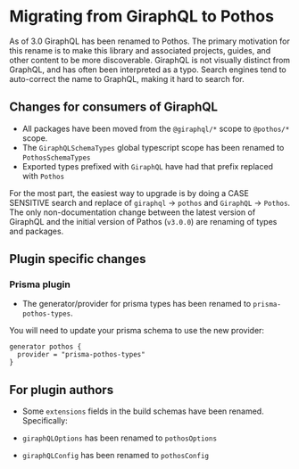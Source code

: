 # Migrating from GiraphQL to Pothos

As of 3.0 GiraphQL has been renamed to Pothos. The primary motivation for this rename is to make
this library and associated projects, guides, and other content to be more discoverable. GiraphQL is
not visually distinct from GraphQL, and has often been interpreted as a typo. Search engines tend to
auto-correct the name to GraphQL, making it hard to search for.

## Changes for consumers of GiraphQL

- All packages have been moved from the `@giraphql/*` scope to `@pothos/*` scope.
- The `GiraphQLSchemaTypes` global typescript scope has been renamed to `PothosSchemaTypes`
- Exported types prefixed with `GiraphQL` have had that prefix replaced with `Pothos`

For the most part, the easiest way to upgrade is by doing a CASE SENSITIVE search and replace of
`giraphql` -> `pothos` and `GiraphQL` -> `Pothos`. The only non-documentation change between the
latest version of GiraphQL and the initial version of Pathos (`v3.0.0`) are renaming of types and
packages.

## Plugin specific changes

### Prisma plugin

- The generator/provider for prisma types has been renamed to `prisma-pothos-types`.

You will need to update your prisma schema to use the new provider:

```
generator pothos {
  provider = "prisma-pothos-types"
}
```

## For plugin authors

- Some `extensions` fields in the build schemas have been renamed. Specifically:

- `giraphQLOptions` has been renamed to `pothosOptions`
- `giraphQLConfig` has been renamed to `pothosConfig`
